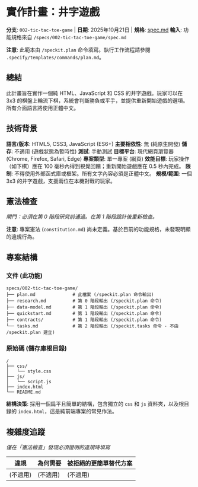 # 實作計畫：井字遊戲

**分支**: `002-tic-tac-toe-game` | **日期**: 2025年10月21日 | **規格**: [spec.md](./spec.md)
**輸入**: 功能規格來自 `/specs/002-tic-tac-toe-game/spec.md`

**注意**: 此範本由 `/speckit.plan` 命令填寫。執行工作流程請參閱 `.specify/templates/commands/plan.md`。

## 總結

此計畫旨在實作一個純 HTML、JavaScript 和 CSS 的井字遊戲。玩家可以在 3x3 的棋盤上輪流下棋，系統會判斷勝負或平手，並提供重新開始遊戲的選項。所有介面語言將使用正體中文。

## 技術背景

**語言/版本**: HTML5, CSS3, JavaScript (ES6+)
**主要相依性**: 無 (純原生開發)
**儲存**: 不適用 (遊戲狀態為暫時性)
**測試**: 手動測試
**目標平台**: 現代網頁瀏覽器 (Chrome, Firefox, Safari, Edge)
**專案類型**: 單一專案 (網頁)
**效能目標**: 玩家操作（如下棋）應在 100 毫秒內得到視覺回饋；重新開始遊戲應在 0.5 秒內完成。
**限制**: 不得使用外部函式庫或框架。所有文字內容必須是正體中文。
**規模/範圍**: 一個 3x3 的井字遊戲，支援兩位在本機對戰的玩家。

## 憲法檢查

*閘門：必須在第 0 階段研究前通過。在第 1 階段設計後重新檢查。*

**注意**: 專案憲法 (`constitution.md`) 尚未定義。基於目前的功能規格，未發現明顯的違規行為。

## 專案結構

### 文件 (此功能)

```
specs/002-tic-tac-toe-game/
├── plan.md              # 此檔案 (/speckit.plan 命令輸出)
├── research.md          # 第 0 階段輸出 (/speckit.plan 命令)
├── data-model.md        # 第 1 階段輸出 (/speckit.plan 命令)
├── quickstart.md        # 第 1 階段輸出 (/speckit.plan 命令)
├── contracts/           # 第 1 階段輸出 (/speckit.plan 命令)
└── tasks.md             # 第 2 階段輸出 (/speckit.tasks 命令 - 不由 /speckit.plan 建立)
```

### 原始碼 (儲存庫根目錄)

```
/
├── css/
│   └── style.css
├── js/
│   └── script.js
├── index.html
└── README.md
```

**結構決策**: 採用一個扁平且簡單的結構，包含獨立的 `css` 和 `js` 資料夾，以及根目錄的 `index.html`，這是純前端專案的常見作法。

## 複雜度追蹤

*僅在「憲法檢查」發現必須證明的違規時填寫*

| 違規 | 為何需要 | 被拒絕的更簡單替代方案 |
|-----------|------------|-------------------------------------|
| (不適用) | (不適用)   | (不適用)                            |

